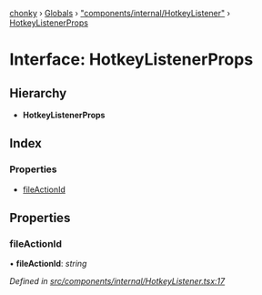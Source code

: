 [chonky](../README.md) › [Globals](../globals.md) › ["components/internal/HotkeyListener"](../modules/_components_internal_hotkeylistener_.md) › [HotkeyListenerProps](_components_internal_hotkeylistener_.hotkeylistenerprops.md)

# Interface: HotkeyListenerProps

## Hierarchy

* **HotkeyListenerProps**

## Index

### Properties

* [fileActionId](_components_internal_hotkeylistener_.hotkeylistenerprops.md#fileactionid)

## Properties

###  fileActionId

• **fileActionId**: *string*

*Defined in [src/components/internal/HotkeyListener.tsx:17](https://github.com/TimboKZ/Chonky/blob/d1a0325/src/components/internal/HotkeyListener.tsx#L17)*
